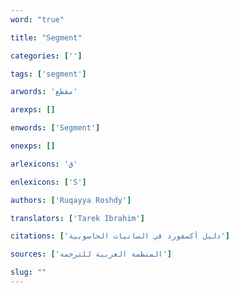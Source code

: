 ```yaml
---
word: "true"

title: "Segment"

categories: ['']

tags: ['segment']

arwords: 'مقطع'

arexps: []

enwords: ['Segment']

enexps: []

arlexicons: 'ق'

enlexicons: ['S']

authors: ['Ruqayya Roshdy']

translators: ['Tarek Ibrahim']

citations: ['دليل أكسفورد في السانيات الحاسوبية']

sources: ['المنظمة العربية للترجمة']

slug: ""
---
```

